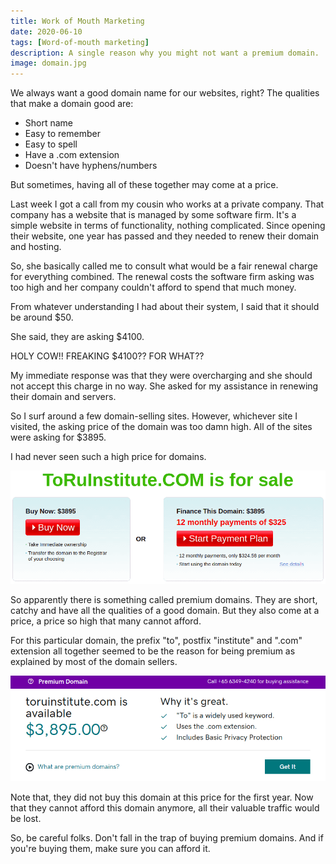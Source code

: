 ```yaml
---
title: Work of Mouth Marketing
date: 2020-06-10
tags: [Word-of-mouth marketing]
description: A single reason why you might not want a premium domain.
image: domain.jpg
---
```


We always want a good domain name for our websites, right? The qualities that make a domain good are:
- Short name
- Easy to remember
- Easy to spell
- Have a .com extension
- Doesn't have hyphens/numbers

But sometimes, having all of these together may come at a price.

Last week I got a call from my cousin who works at a private company. That company has a website that is managed by some software firm. It's a simple website in terms of functionality, nothing complicated. Since opening their website, one year has passed and they needed to renew their domain and hosting.

So, she basically called me to consult what would be a fair renewal charge for everything combined. The renewal costs the software firm asking was too high and her company couldn't afford to spend that much money. 

From whatever understanding I had about their system, I said that it should be around $50.

She said, they are asking $4100.

HOLY COW!! FREAKING $4100?? FOR WHAT??

My immediate response was that they were overcharging and she should not accept this charge in no way. She asked for my assistance in renewing their domain and servers.

So I surf around a few domain-selling sites. However, whichever site I visited, the asking price of the domain was too damn high. All of the sites were asking for $3895.

I had never seen such a high price for domains.

![Domain for sale](./good_domain.png)

So apparently there is something called premium domains. They are short, catchy and have all the qualities of a good domain. But they also come at a price, a price so high that many cannot afford.

For this particular domain, the prefix "to", postfix "institute" and ".com" extension all together seemed to be the reason for being premium as explained by most of the domain sellers.

![High Price Domain](./good_domain2.png)

Note that, they did not buy this domain at this price for the first year. Now that they cannot afford this domain anymore, all their valuable traffic would be lost.

So, be careful folks. Don't fall in the trap of buying premium domains. And if you're buying them, make sure you can afford it.
